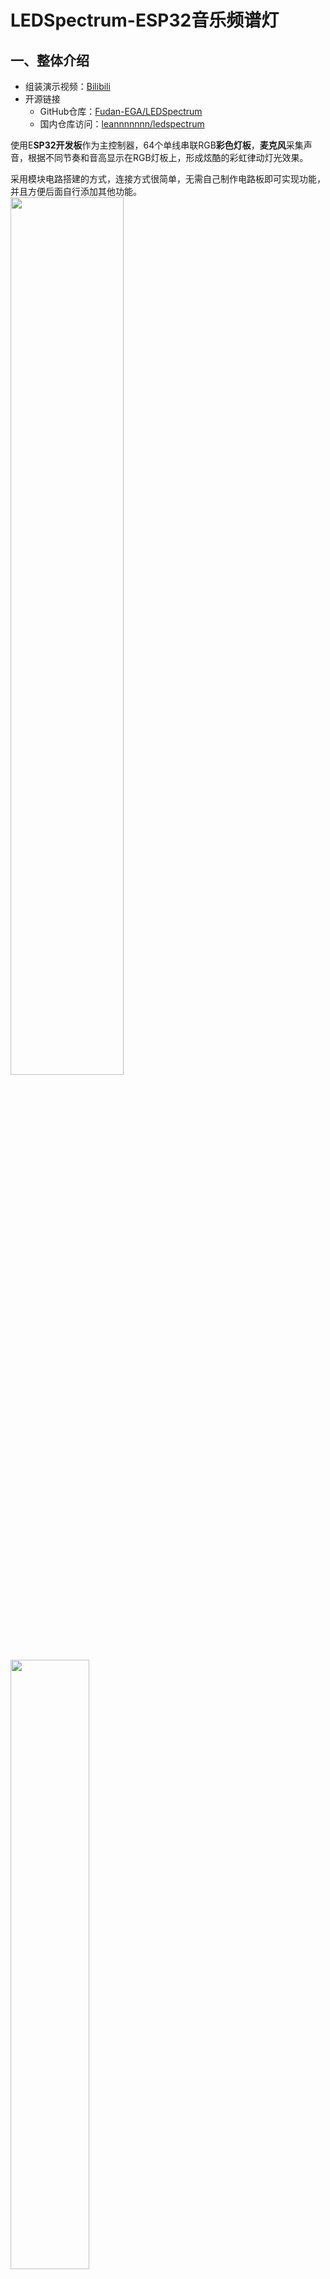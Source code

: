 # LEDSpectrum-ESP32音乐频谱灯
## 一、整体介绍

* 组装演示视频：[Bilibili](https://b23.tv/UF5zSuX)
* 开源链接
    * GitHub仓库：[Fudan-EGA/LEDSpectrum](https://github.com/Fudan-EGA/LEDSpectrum)
    * 国内仓库访问：[leannnnnnn/ledspectrum](https://gitee.com/leannnnnnn/ledspectrum)
  
使用E**SP32开发板**作为主控制器，64个单线串联RGB**彩色灯板**，**麦克风**采集声音，根据不同节奏和音高显示在RGB灯板上，形成炫酷的彩虹律动灯光效果。

采用模块电路搭建的方式，连接方式很简单，无需自己制作电路板即可实现功能，并且方便后面自行添加其他功能。\
<img src="img/img1.jpg"  width="60%" height="60%" /> 
<img src="img/img2.jpg"  width="50%" height="50%" /> 

## 二、电路搭建

### 1. 购买清单和链接

* ESP32开发板  [https://m.tb.cn/h.fwVQ4Ek?tk=Kidt2pXJR1L](https://m.tb.cn/h.fwVQ4Ek?tk=Kidt2pXJR1L) 
- 灯板ws2812b RGB屏8x8点阵 [https://m.tb.cn/h.fwVQ4Ek?tk=Kidt2pXJR1L](https://m.tb.cn/h.fwVQ4Ek?tk=Kidt2pXJR1L)
* 麦克风MAX4466  [https://m.tb.cn/h.fEgPlFB?tk=4eN42pXJJN4](https://m.tb.cn/h.fEgPlFB?tk=4eN42pXJJN4)
  **注意**：该麦克风模块排针没有焊接，需要**自行焊接**（只有三个点，焊接非常简单）
- 公对母+母对母杜邦线 [https://m.tb.cn/h.fE9hgap?tk=GFwX2pSC4Lj](https://m.tb.cn/h.fE9hgap?tk=GFwX2pSC4Lj)


    入门级电烙铁推荐购买：[https://m.tb.cn/h.fDhTaXj?tk=Wunk2pSxYYK](https://m.tb.cn/h.fDhTaXj?tk=Wunk2pSxYYK)



* **一键下单**： [https://m.tb.cn/h.fDhTWez](https://m.tb.cn/h.fDhTWez) 手机淘宝打开，购物车打包链接，含以上全部商品，型号已经选好，直接购买即可

### 2. 模块功能介绍
* **ESP32开发板+拓展板：**\
  <img src="img/img3.jpg"  width="50%" height="50%" /> \

  开发板型号：ESP32-DevKitC WROOM-32
> 使用ESP32开发板作为控制芯片，处理麦克风采集的数据，然后驱动屏幕显示不同内容，由于开发板引出来的供电端口比较少，所以用了一块拓展底板，可以外接很多模块而不用担心供电问题。

* **麦克风：**\
  <img src="img/img4.jpg"  width="50%" height="50%" /> \
型号：MAX4466

>连接电源VCC和接地端口GND，OUT端口将采集到的音频转化为电压信号，ESP32采集该电压信号再进行处理，具体的信号处理方法将在后面程序部分介绍。

* **灯板**\
  <img src="img/img5.jpg"  width="50%" height="50%" /> \
  驱动芯片型号：WS2811

>每个灯珠内置驱动芯片，可发出256种彩色光，只需要一根数据线将灯珠前后串联起来，然后通过第一个灯珠输入端口进行控制，即可实现所有灯珠的控制。

* **电路连接**
>  ESP32排针对齐插在拓展板上（注意方向：二者TypeC接口朝向相同）。


>  使用三根母对母杜邦线连接麦克风（需要焊接好排针），OUT口连接拓展板的IO口序号为4，旁边的电源和接地分别对应连接。
  
>  灯板DIN接口对应拓展板IO序号为23，使用3根公对母杜邦线连接，连接之后如图所示。
> 
![image](img/img6.png)

**供电**：需要使用一根Type-C连接到ESP32开发板（直接插在上面ESP32的Type-C接口，而非拓展板），用来供电和下载程序。

## 三、烧录程序

### 准备工作
* 电路连接完毕的开发板和模块
* 电脑已装好Arduino软件并导入ESP32软件包
* 电脑已装好CH340串口驱动
* 一根TypeC数据线
>Arduino软件下载和使用方式请查看石墨在线文档[《ESP32使用指南（更新中）》](https://shimo.im/docs/5xkGMDrDR2udlM3X/) ,其中第二部分介绍了Arduino软件的下载，第四部分介绍了CH340驱动安装方式，可以按里面的操作下载程序，测试开发板的连接情况。

### 代码和库文件下载


  代码见最开始提供的[GitHub仓库](https://github.com/Fudan-EGA/LEDSpectrum)，若访问有困难可点击国内仓库下载。下载完毕后打开Arduino软件，再点击**文件-打开，**选择下载的代码打开即可。此时点击编译上传将会报错，提示没有库文件，还需要下载对应的库，一共两个：“**FastLED**”和“**arduinoFFT**”库，前一个用来点亮灯板，后一个用来处理采集的音频数据。具体用法将在后面进行解读。
  
- **下载库文件**
  按[《使用指南》](https://shimo.im/docs/5xkGMDrDR2udlM3X/)中提供的下载库文件的方法，点击**项目-加载库-管理库**，再搜索上述库名称并下载，安装完成后如下图：\
  <img src="img/img7.png"  width="70%" height="70%" /> \
  <img src="img/img8.png"  width="70%" height="70%" /> \


* **上传代码到开发板**
确保**开发板**和**串口COM序号**选择正确，然后点击上传按钮 \
<img src="img/img9.png"  width="50%" height="50%" /> 

    等待一会儿，第一次编译所需时间会比较长（实际Arduino编译都很慢），出现以下信息则说明编译成功，可以测试一下麦克风看灯板有没有反应，若软硬件都连接无误，灯板将随声音变化闪烁律动。
<img src="img/img10.png"  width="80%" height="80%" /> 

### 错误排查
- 开发板通电，红色LED不亮：电源连接错误，检查数据线和开发板是否损坏
- 编译错误：确保两个库文件下载完成
- 无法下载程序：
  - 确保CH340驱动安装完成，（完成标志：连接开发板后设备管理中能找到COM端口序号）
  - Arduino内选择好对应端口和开发板

## 四、代码解读

接下来从程序部分简单介绍一下频谱灯的效果是怎样实现的，这部分内容是给想要了解具体实现或者想要拓展功能的朋友提供的。

### 用到的库函数介绍
[LED_Spectrum.ino](https://github.com/Fudan-EGA/LEDSpectrum/blob/master/LED_Spectrum/LED_Spectrum.ino)程序共用到了两个库，已通过上述步骤下载完成，在管理库界面点击“info”可进入他们对应的GitHub开源仓库，里面包含了基本用法和示例程序，可参考学习。接下来进行简单的介绍。

* **FastLED库**
>开源链接：https://github.com/FastLED/FastLED\
>参考教程：[arduino学习——WS2812灯带](https://blog.csdn.net/weixin_51396863/article/details/119572400?ops_request_misc=%257B%2522request%255Fid%2522%253A%2522165605764516780366534612%2522%252C%2522scm%2522%253A%252220140713.130102334.pc%255Fall.%2522%257D&request_id=165605764516780366534612&biz_id=0&utm_medium=distribute.pc_search_result.none-task-blog-2~all~first_rank_ecpm_v1~pc_rank_34-3-119572400-null-null.142^v21^pc_rank_34,157^v15^new_3&utm_term=CHSV&spm=1018.2226.3001.4187)

这个库主要用来驱动显示各类LED灯带或点阵屏，**使用时**需要先**定义**自己使用的LED内置芯片的型号、灯珠数量、色彩类型等，比如我们这里使用的WS2812，数量为64，色彩顺序定义为GRB，见程序开始部分的宏定义。

初始化完成，便可以调用这个库提供的一些函数，实现一些基础操作，点亮一颗灯、点亮一排灯、点一排彩色灯等等，代码例如：

```c++
leds[i] = CRGB::Red; //设置第i个led为红色
fill_rainbow(leds, 30/*数量*/, beginHue/*开始色值*/, deltaHue/*递增值*/)； //设置彩虹渐变
```
本作品代码仓库的examples文件夹提供了一些例子供大家参考。
* **arduinoFFT库**
> **FFT介绍**
> FFT指快速傅里叶变换（Fast Fourier Transform），傅里叶变换是信号处理的基础理论，它将一段信号视为不同频率信号的叠加，通过傅里叶变换能够将时间信号转变为按频率分布的信号。FFT则是拓展的傅里叶变换，顾名思义，运算速度很快，常用在计算机进行数字信号的处理。\
<img src="img/img11.png"  width="50%" height="50%" /> 

> **声音的FFT处理**
声音的频率可以简单理解成音高，高音频率较高，低音则反之。从本作品的角度来讲，FFT所做的工作是：取一段时间内的声音信号作为输入，计算得到这段音频的频率分布情况。如果听起来主要是低音，则频率低的部分幅度就高，高频幅度较低，高音反之。按照幅度区别，通过不同幅度分布就能分辨出一段音乐中的低音鼓点和高音人声。

**arduinoFFT库的使用**
>开源链接：https://github.com/kosme/arduinoFFT

需要先进行参数的定义，包括采样率（采样率越大，音频采样速度越快）、采样点数量（一次采样中采样的点数）、其他运算参数等等。运算时输入时间采样序列值，然后将计算得到输出值，即频率幅度序列。


### 完整代码流程分析

一个流程需要完成的工作：
`读取麦克风电压数据` $->$ `FFT处理数据` $->$ `根据处理结果点亮灯板` 

在Arduino运行框架下将运行两个函数：

`setup函数：`只运行一次，执行模块的初始化代码。

`loop函数：`循环运行，每次循环都执行以下操作：
* 通过analogRead函数，读取麦克风接口的电压值序列，作为采样的音频信号。
* 输入电压值序列vReal[]，计算得到频率幅度输出序列vImag[]。
* 将输出序列的幅度转换到0-8范围，作为每一列点亮的LED个数。实际输出序列有64个幅度值，而灯板仅有8列，因此计算了相邻几个数的平均值，并间隔式选取。
* 下落效果实现：下一次幅度值大于当前，则更新，否则幅值递减，表现在灯板则为下落效果。
  
>具体的代码编写请参照文件查看，已添加详细注释。

